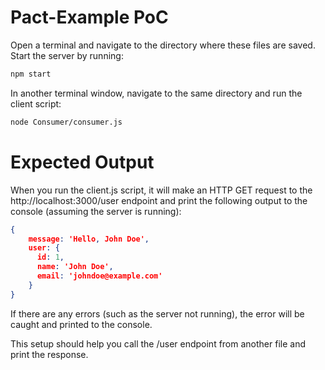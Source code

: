 # Pact-Example PoC

Open a terminal and navigate to the directory where these files are saved.
Start the server by running:
```bash
npm start
```

In another terminal window, navigate to the same directory and run the client script:
```bash
node Consumer/consumer.js
```

# Expected Output
When you run the client.js script, it will make an HTTP GET request to the http://localhost:3000/user endpoint and print the following output to the console (assuming the server is running):
```json
{ 
    message: 'Hello, John Doe', 
    user: { 
      id: 1, 
      name: 'John Doe', 
      email: 'johndoe@example.com'
    } 
}

```

If there are any errors (such as the server not running), the error will be caught and printed to the console.

This setup should help you call the /user endpoint from another file and print the response.